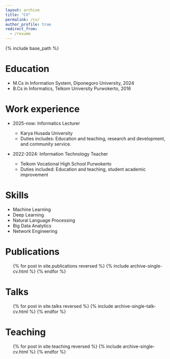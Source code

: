 ```yaml
---
layout: archive
title: "CV"
permalink: /cv/
author_profile: true
redirect_from:
  - /resume
---
```


{% include base_path %}

Education
======
* M.Cs in Information System, Diponegoro University, 2024
* B.Cs in Informatics, Telkom University Purwokerto, 2016
  
Work experience
======
* 2025-now: Informatics Lecturer
  * Karya Husada University
  * Duties includes: Education and teaching, research and development, and community service.

* 2022-2024: Information Technology Teacher
  * Telkom Vocational High School Purwokerto
  * Duties included: Education and teaching, student academic improvement
  
Skills
======
* Machine Learning
* Deep Learning
* Natural Language Processing
* Big Data Analytics
* Network Engineering

Publications
======
  <ul>{% for post in site.publications reversed %}
    {% include archive-single-cv.html %}
  {% endfor %}</ul>
  
Talks
======
  <ul>{% for post in site.talks reversed %}
    {% include archive-single-talk-cv.html  %}
  {% endfor %}</ul>
  
Teaching
======
  <ul>{% for post in site.teaching reversed %}
    {% include archive-single-cv.html %}
  {% endfor %}</ul>
